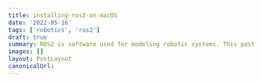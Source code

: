```yaml
---
title: installing-ros2-on-macOS
date: '2022-05-16'
tags: ['robotics', 'ros2']
draft: true
summary: ROS2 is software used for modeling robotic systems. This post goes over the installation steps for successfully installing ROS2 on macOS
images: []
layout: PostLayout
canonicalUrl:
---
```

